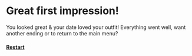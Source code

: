 # Great first impression!
You looked great & your date loved your outfit! Everything went well, want another ending or to return to the main menu?

#### [Restart](../README.md)